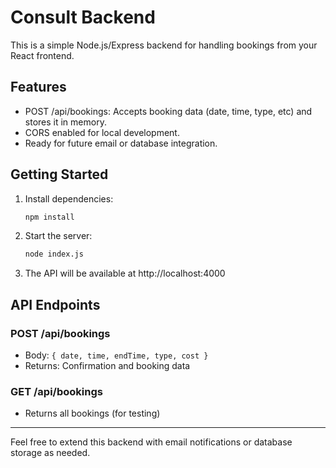 # Consult Backend

This is a simple Node.js/Express backend for handling bookings from your React frontend.

## Features
- POST /api/bookings: Accepts booking data (date, time, type, etc) and stores it in memory.
- CORS enabled for local development.
- Ready for future email or database integration.

## Getting Started

1. Install dependencies:
   ```bash
   npm install
   ```
2. Start the server:
   ```bash
   node index.js
   ```
3. The API will be available at http://localhost:4000

## API Endpoints

### POST /api/bookings
- Body: `{ date, time, endTime, type, cost }`
- Returns: Confirmation and booking data

### GET /api/bookings
- Returns all bookings (for testing)

---

Feel free to extend this backend with email notifications or database storage as needed.
